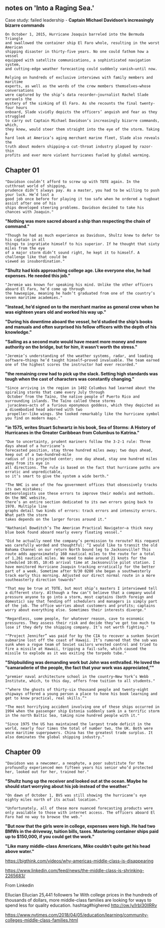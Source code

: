 ## notes on 'Into a Raging Sea.'

Case study:
failed leadership - **Captain Michael Davidson’s increasingly bizarre commands**

```text
On October 1, 2015, Hurricane Joaquin barreled into the Bermuda Triangle
and swallowed the container ship El Faro whole, resulting in the worst American
shipping disaster in thirty-five years. No one could fathom how a vessel
equipped with satellite communications, a sophisticated navigation system,
and cutting-edge weather forecasting could suddenly vanish—until now.

Relying on hundreds of exclusive interviews with family members and maritime
experts, as well as the words of the crew members themselves—whose conversations
were captured by the ship’s data recorder—journalist Rachel Slade unravels the
mystery of the sinking of El Faro. As she recounts the final twenty-four hours
onboard, Slade vividly depicts the officers’ anguish and fear as they struggled
to carry out Captain Michael Davidson’s increasingly bizarre commands, which,
they knew, would steer them straight into the eye of the storm. Taking a
hard look at America’s aging merchant marine fleet, Slade also reveals the
truth about modern shipping—a cut-throat industry plagued by razor-thin
profits and ever more violent hurricanes fueled by global warming.
```
## Chapter 01

```text
"Davidson couldn’t afford to screw up with TOTE again. In the cutthroat world of shipping,
prudence didn’t always pay. As a master, you had to be willing to push your luck. He’d lost a
good job once before for playing it too safe when he ordered a tugboat assist after one of his
ships developed steering problems. Davidson decided to take his chances with Joaquin."
```

**"Nothing was more sacred aboard a ship than respecting the chain of command."**

```text
"Though he had as much experience as Davidson, Shultz knew to defer to his captain in all
things to ingratiate himself to his superior. If he thought that sixty miles from the eye
of a major storm didn’t sound right, he kept it to himself. A challenge like that could be
viewed as insubordination."
```
**"Shultz had kids approaching college age. Like everyone else, he had expenses. He needed this job."**

```text
"Jeremie was known for speaking his mind. Unlike the other officers aboard El Faro, he’d come up through
the hawsepipe, meaning he hadn’t graduated from one of the country’s seven maritime academies."
```

**"Instead, he’d signed on to the merchant marine as general crew when he was eighteen years old and worked his way up."**

**"During his downtime aboard the vessel, he’d studied the ship’s books and manuals and often surprised his fellow officers with the depth of his knowledge."**

**"Sailing as a second mate would have meant more money and more authority on the bridge, but for him, it wasn’t worth the stress."**

```text
"Jeremie’s understanding of the weather systems, radar, and loading software—things he’d taught himself—proved invaluable. The team earned one of the highest scores the instructor had ever recorded."
```

**"the remaining crew had to pick up the slack. Setting high standards was tough when the cast of characters was constantly changing."**

```text
"Since arriving in the region in 1492 Columbus had learned about the spiraling storms that came every July through
 October from the Taíno, the native people of Puerto Rico and surrounding islands. The Taíno called these storms
 juracánes—acts of a furious eponymous goddess, which they depicted as a disembodied head adorned with two
 propeller-like wings. She looked remarkably like the hurricane symbol you find on modern maps."
 ```
**"in 1575, writes Stuart Schwartz in his book, Sea of Storms: A History of Hurricanes in the Greater Caribbean from Columbus to Katrina."**

```text
"Due to uncertainty, prudent mariners follow the 3-2-1 rule: Three days ahead of a hurricane’s
forecasted position, stay three hundred miles away; two days ahead, keep out of a two-hundred-mile
radius of its projected center; one day ahead, stay one hundred miles away from its eye in
all directions. The rule is based on the fact that hurricane paths are erratic and unpredictable,
so it’s smart to give the system a wide berth."
```

```text
"The NHC is one of the few government offices that obsessively tracks its own mistakes;
meteorologists use these errors to improve their models and methods. On the NHC website,
there’s an entire section dedicated to its own errors going back to 1970. Multiple line
graphs detail two kinds of errors: track errors and intensity errors. What path the storm
takes depends on the larger forces around it."
```
```text
"Nathaniel Bowditch’s The American Practical Navigator—a thick navy blue book found aboard nearly every floating vessel."

"Did he actually need the company’s permission to reroute? His request was carefully worded and thoughtful: “I would like to transit the old Bahama Channel on our return North bound leg to Jacksonville? This route adds approximately 160 nautical miles to the route for a total of 1,261 nautical miles. We need to make around 21 knots for the scheduled 10:05, 10:45 arrival time at Jacksonville pilot station. I have monitored Hurricane Joaquin tracking erratically for the better part of a week. Sometime after 9/30 0200 she began a southwesterly track early this morning. Adjusted our direct normal route in a more southeasterly direction towards"

```

```text
"That may be true at TOTE, but most ship’s masters I interviewed tell a different story. Although a few can’t believe that a company would pressure anyone to go into a storm, most captains (both foreign and domestic) say that fending off schedulers and managers is simply part of the job. The office worries about customers and profits; captains worry about everything else. Sometimes their interests diverge."

"Regardless, some people, for whatever reason, cave to economic pressures. They assess their risk and decide they’ve got too much to lose if they defy the shipping company. It’s not worth fighting."

"“Project Jennifer” was paid for by the CIA to recover a sunken Soviet submarine lost off the coast of Hawaii. It’s rumored that the sub was sunk when a rogue team of Soviet sailors wrested control and tried to fire a missile at Hawaii, tripping a fail-safe, which caused the missile to explode as it was exiting the torpedo tube."
```

**"Shipbuilding was demanding work but John was enthralled. He loved the “camaraderie of the people, the fact that your work was appreciated,”"**

```text
"premier naval architecture school in the country—New York’s Webb Institute, which, to this day, offers free tuition to all students."
```

```text
"“where the ghosts of thirty-six thousand people and twenty-eight shipways offered a young person a place to hone his book learning and get to know practical, real skills.”"
```

```text
"The most horrifying accident involving one of these ships occurred in 1994 when the passenger ship Estonia suddenly sank in a terrific storm in the north Baltic Sea, taking nine hundred people with it."
```

```text
"Since 1975 the US has maintained the largest trade deficit in the world, nearly four times the total of number two, the UK. Both were once maritime superpowers. China has the greatest trade surplus. It also dominates the global shipping industry."
```
## Chapter 09

```text
"Davidson was a newcomer, a neophyte, a poor substitute for the profoundly experienced men fifteen years his senior who’d protected her, looked out for her, trained her."
```
**"Shultz hung up the receiver and looked out at the ocean. Maybe he should start worrying about his job instead of the weather."**

```text
"On dawn of October 1, BVS was still showing the hurricane’s eye eighty miles north of its actual location."

"Unfortunately, all of these more nuanced forecasting products were only available to those with internet access. The officers aboard El Faro had no way to browse the web."
```

**"But now that the girls were in college, expenses were high. He had two BMWs in the driveway, tuition bills, taxes. Mastering container ships paid up to $150,000, if you could get the work."**


**"Like many middle-class Americans, Mike couldn’t quite get his head above water."**

https://bigthink.com/videos/why-americas-middle-class-is-disappearing

https://www.linkedin.com/feed/news/the-middle-class-is-shrinking-2265683/

From Linkedin

Ellucian
Ellucian
25,441 followers
1w
With college prices in the hundreds of thousands of dollars, more middle-class families are looking for ways to spend less for quality education. hashtag#highered http://ow.ly/lrbI30llRRv

https://www.nytimes.com/2018/04/05/education/learning/community-colleges-middle-class-families.html
